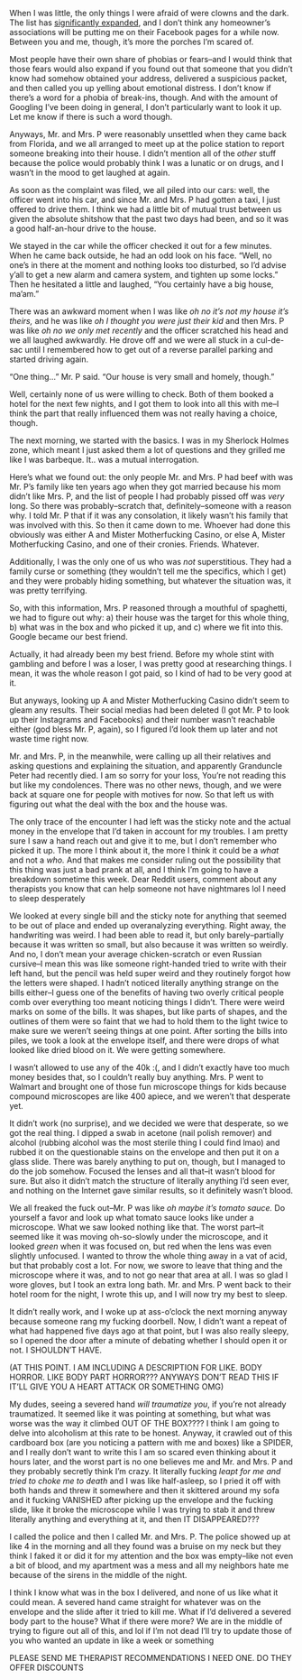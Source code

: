 When I was little, the only things I were afraid of were clowns and the dark. The list has [significantly expanded](https://www.reddit.com/r/nosleep/comments/v3f8ue/i_answered_a_phone_call_and_it_was_the_worst/?utm_source=share&utm_medium=web2x&context=3), and I don’t think any homeowner’s associations will be putting me on their Facebook pages for a while now. Between you and me, though, it’s more the porches I’m scared of. 

Most people have their own share of phobias or fears–and I would think that those fears would also expand if you found out that someone that you didn’t know had somehow obtained your address, delivered a suspicious packet, and then called you up yelling about emotional distress. I don’t know if there’s a word for a phobia of break-ins, though. And with the amount of Googling I’ve been doing in general, I don’t particularly want to look it up. Let me know if there is such a word though.

Anyways, Mr. and Mrs. P were reasonably unsettled when they came back from Florida, and we all arranged to meet up at the police station to report someone breaking into their house. I didn’t mention all of the *other* stuff because the police would probably think I was a lunatic or on drugs, and I wasn’t in the mood to get laughed at again.

As soon as the complaint was filed, we all piled into our cars: well, the officer went into his car, and since Mr. and Mrs. P had gotten a taxi, I just offered to drive them. I think we had a little bit of mutual trust between us given the absolute shitshow that the past two days had been, and so it was a good half-an-hour drive to the house. 

We stayed in the car while the officer checked it out for a few minutes. When he came back outside, he had an odd look on his face. “Well, no one’s in there at the moment and nothing looks too disturbed, so I’d advise y’all to get a new alarm and camera system, and tighten up some locks.” Then he hesitated a little and laughed, “You certainly have a big house, ma’am.”

There was an awkward moment when I was like *oh no it’s not my house it’s theirs,* and he was like *oh I thought you were just their kid* and then Mrs. P was like *oh no we only met recently* and the officer scratched his head and we all laughed awkwardly. He drove off and we were all stuck in a cul-de-sac until I remembered how to get out of a reverse parallel parking and started driving again.

“One thing…” Mr. P said. “Our house is very small and homely, though.”

Well, certainly none of us were willing to check. Both of them booked a hotel for the next few nights, and I got them to look into all this with me–I think the part that really influenced them was not really having a choice, though.

The next morning, we started with the basics. I was in my Sherlock Holmes zone, which meant I just asked them a lot of questions and they grilled me like I was barbeque. It.. was a mutual interrogation.

Here’s what we found out: the only people Mr. and Mrs. P had beef with was Mr. P’s family like ten years ago when they got married because his mom didn’t like Mrs. P, and the list of people I had probably pissed off was *very* long. So there was probably–scratch that, definitely–someone with a reason why. I told Mr. P that if it was any consolation, it likely wasn’t his family that was involved with this. So then it came down to me. Whoever had done this obviously was either A and Mister Motherfucking Casino, or else A, Mister Motherfucking Casino, and one of their cronies. Friends. Whatever.

Additionally, I was the only one of us who was *not* superstitious. They had a family curse or something (they wouldn’t tell me the specifics, which I get) and they were probably hiding something, but whatever the situation was, it was pretty terrifying. 

So, with this information, Mrs. P reasoned through a mouthful of spaghetti, we had to figure out why: a) their house was the target for this whole thing, b) what was in the box and who picked it up, and c) where we fit into this.  Google became our best friend.

Actually, it had already been my best friend. Before my whole stint with gambling and before I was a loser, I was pretty good at researching things. I mean, it was the whole reason I got paid, so I kind of had to be very good at it.

But anyways, looking up A and Mister Motherfucking Casino didn’t seem to gleam any results. Their social medias had been deleted (I got Mr. P to look up their Instagrams and Facebooks) and their number wasn’t reachable either (god bless Mr. P, again), so I figured I’d look them up later and not waste time right now.

Mr. and Mrs. P, in the meanwhile, were calling up all their relatives and asking questions and explaining the situation, and apparently Granduncle Peter had recently died. I am so sorry for your loss, You’re not reading this but like my condolences. There was no other news, though, and we were back at square one for people with motives for now. So that left us with figuring out what the deal with the box and the house was. 

The only trace of the encounter I had left was the sticky note and the actual money in the envelope that I’d taken in account for my troubles. I am pretty sure I saw a hand reach out and give it to me, but I don’t remember who picked it up. The more I think about it, the more I think it could be a *what* and not a *who.* And that makes me consider ruling out the possibility that this thing was just a bad prank at all, and I think I’m going to have a breakdown sometime this week. Dear Reddit users, comment about any therapists you know that can help someone not have nightmares lol I need to sleep desperately

We looked at every single bill and the sticky note for anything that seemed to be out of place and ended up overanalyzing everything. Right away, the handwriting was weird. I had been able to read it, but only barely–partially because it was written so small, but also because it was written so weirdly. And no, I don’t mean your average chicken-scratch or even Russian cursive–I mean this was like someone right-handed tried to write with their left hand, but the pencil was held super weird and they routinely forgot how the letters were shaped. I hadn’t noticed literally anything strange on the bills either–I guess one of the benefits of having two overly critical people comb over everything too meant noticing things I didn’t. There were weird marks on some of the bills. It was shapes, but like parts of shapes, and the outlines of them were so faint that we had to hold them to the light twice to make sure we weren’t seeing things at one point. After sorting the bills into piles, we took a look at the envelope itself, and there were drops of what looked like dried blood on it. We were getting somewhere.

I wasn’t allowed to use any of the 40k :(, and I didn’t exactly have too much money besides that, so I couldn’t really buy anything. Mrs. P went to Walmart and brought one of those fun microscope things for kids because compound microscopes are like 400 apiece, and we weren’t that desperate yet.

It didn’t work (no surprise), and we decided we were that desperate, so we got the real thing. I dipped a swab in acetone (nail polish remover) and alcohol (rubbing alcohol was the most sterile thing I could find lmao) and rubbed it on the questionable stains on the envelope and then put it on a glass slide. There was barely anything to put on, though, but I managed to do the job somehow. Focused the lenses and all that–it wasn’t blood for sure. But also it didn’t match the structure of literally anything I’d seen ever, and nothing on the Internet gave similar results, so it definitely wasn’t blood. 

We all freaked the fuck out–Mr. P was like *oh maybe it’s tomato sauce.* Do yourself a favor and look up what tomato sauce looks like under a microscope. What we saw looked nothing like that. The worst part–it seemed like it was moving oh-so-slowly under the microscope, and it looked *green* when it was focused on, but red when the lens was even slightly unfocused. I wanted to throw the whole thing away in a vat of acid, but that probably cost a lot.  For now, we swore to leave that thing and the microscope where it was, and to not go near that area at all. I was so glad I wore gloves, but I took an extra long bath. Mr. and Mrs. P went back to their hotel room for the night, I wrote this up, and I will now try my best to sleep.

It didn’t really work, and I woke up at ass-o’clock the next morning anyway because someone rang my fucking doorbell. Now, I didn’t want a repeat of what had happened five days ago at that point, but I was also really sleepy, so I opened the door after a minute of debating whether I should open it or not. I SHOULDN’T HAVE. 

(AT THIS POINT. I AM INCLUDING A DESCRIPTION FOR LIKE. BODY HORROR. LIKE BODY PART HORROR??? ANYWAYS DON’T READ THIS IF IT’LL GIVE YOU A HEART ATTACK OR SOMETHING OMG)

My dudes, seeing a severed hand *will traumatize you*, if you’re not already traumatized. It seemed like it was pointing at something, but what was worse was the way it climbed OUT OF THE BOX???? I think I am going to delve into alcoholism at this rate to be honest. Anyway, it crawled out of this cardboard box (are you noticing a pattern with me and boxes) like a SPIDER, and I really don’t want to write this I am so scared even thinking about it hours later, and the worst part is no one believes me and Mr. and Mrs. P and they probably secretly think I’m crazy. It literally fucking *leapt for me and tried to choke me to death* and I was like half-asleep, so I pried it off with both hands and threw it somewhere and then it skittered around my sofa and it fucking VANISHED after picking up the envelope and the fucking slide, like it broke the microscope while I was trying to stab it and threw literally anything and everything at it, and then IT DISAPPEARED???

I called the police and then I called Mr. and Mrs. P. The police showed up at like 4 in the morning and all they found was a bruise on my neck but they think I faked it or did it for my attention and the box was empty–like not even a bit of blood, and my apartment was a mess and all my neighbors hate me because of the sirens in the middle of the night. 

I think I know what was in the box I delivered, and none of us like what it could mean. A severed hand came straight for whatever was on the envelope and the slide after it tried to kill me. What if I’d delivered a severed body part to the house? What if there were more? We are in the middle of trying to figure out all of this, and lol if I’m not dead I’ll try to update those of you who wanted an update in like a week or something

PLEASE SEND ME THERAPIST RECOMMENDATIONS I NEED ONE. DO THEY OFFER DISCOUNTS